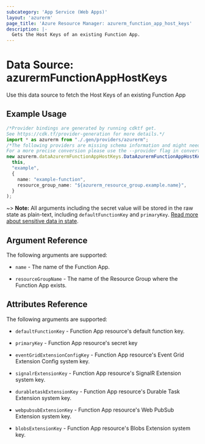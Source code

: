 ```yaml
---
subcategory: 'App Service (Web Apps)'
layout: 'azurerm'
page_title: 'Azure Resource Manager: azurerm_function_app_host_keys'
description: |-
  Gets the Host Keys of an existing Function App.
---
```


# Data Source: azurermFunctionAppHostKeys

Use this data source to fetch the Host Keys of an existing Function App

## Example Usage

```typescript
/*Provider bindings are generated by running cdktf get.
See https://cdk.tf/provider-generation for more details.*/
import * as azurerm from "./.gen/providers/azurerm";
/*The following providers are missing schema information and might need manual adjustments to synthesize correctly: azurerm.
For a more precise conversion please use the --provider flag in convert.*/
new azurerm.dataAzurermFunctionAppHostKeys.DataAzurermFunctionAppHostKeys(
  this,
  "example",
  {
    name: "example-function",
    resource_group_name: "${azurerm_resource_group.example.name}",
  }
);

```

\~> **Note:** All arguments including the secret value will be stored in the raw state as plain-text, including `defaultFunctionKey` and `primaryKey`. [Read more about sensitive data in state](/docs/state/sensitive-data.html).

## Argument Reference

The following arguments are supported:

*   `name` - The name of the Function App.

*   `resourceGroupName` - The name of the Resource Group where the Function App exists.

## Attributes Reference

The following arguments are supported:

*   `defaultFunctionKey` - Function App resource's default function key.

*   `primaryKey` - Function App resource's secret key

*   `eventGridExtensionConfigKey` - Function App resource's Event Grid Extension Config system key.

*   `signalrExtensionKey` - Function App resource's SignalR Extension system key.

*   `durabletaskExtensionKey` - Function App resource's Durable Task Extension system key.

*   `webpubsubExtensionKey` - Function App resource's Web PubSub Extension system key.

*   `blobsExtensionKey` - Function App resource's Blobs Extension system key.
